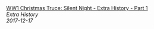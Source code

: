 <!--2024-07-21 00:21:39-->
<div class="yb">
  <a class="nodecor" href="/index.html?istoriya/ww1_christmas_truce_silent_night_-_extra_history_-_part_1">
    <img class="preview" data-videoid="WUlPNWDvk-c" src="https://i.ytimg.com/vi/WUlPNWDvk-c/hqdefault.jpg" align="middle" alt="">
  </a>
  <div class="inlbl text">
    <a class="nodecor" href="/index.html?istoriya/ww1_christmas_truce_silent_night_-_extra_history_-_part_1">WW1 Christmas Truce: Silent Night - Extra History - Part 1</a><br>
    <i class="smaller2">Extra History</i><br>
    <i class="smaller3">2017-12-17</i>
  </div>
</div>
